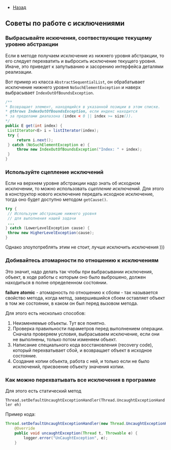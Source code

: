- [Назад](/./java.md)

## Советы по работе с исключениями

### Выбрасывайте искючения, соотвествующие текущему уровню абстракции

Если в методе получаем исключение из нижнего уровня абстракции, то его следует перехватить и выбросить исключение текущего уровня. Иначе, это приведет к запутыванию и засорению интерфейса деталями реализации.

Вот пример из класса `AbstractSequentialList`, он обрабатывает исключение нижнего уровня `NoSuchElementException` и наверх выбрасывает `IndexOutOfBoundsException`.
   
   ```java
/**
* Возвращает элемент, находящийся в указанной позиции в этом списке.
* @throws IndexOutOfBoundsException, если индекс находится
* за пределами диапазона (index < 0 || index >= size()).
*/
public E get(int index) {
    ListIterator<E> i = listIterator(index);
    try {
        return i.next();
    } catch (NoSuchElementException e) {
        throw new IndexOutOfBoundsException("Index: " + index);
    }
}
   ```

### Используйте сцепление исключений

Если на верхнем уровне абстракции надо знать об исходном исключении, то можно использовать *сцепление исключений*. Для этого в конструктор нового исключение передать исходное исключение, тогда оно будет доступно методом `getCause()`.

   ```java
try {
    // Используем абстракцию нижнего уровня
    // для выполнения нашей задачи
    ...
} catch (LowerLevelException cause) {
    throw new HigherLevelException(cause);
}
   ```
    
Однако злоупотреблять этим не стоит, лучше исключить исключения )))

### Добивайтесь атомарности по отношению к исключениям

Это значит, надо делать так чтобы при выбрасывании исключения, объект, в ходе работы с которым оно было выброшено, должен находиться в полне определенном состоянии.

**failure atomic** - атомарность по отношению к сбоям - так называется свойство метода, когда метод, завершившийся сбоем оставляет объект в том же состоянии, в каком он был перед вызовом метода.

Для этого есть несколько способов:

1. Неизменяемые объекты. Тут все понятно.
1. Проверка правильности параметров перед выполнением операции. Сначала проверяем условия, выбрасываем исключение, если они не выполнены, только потом изменяем объект.
1. Написание специального кода восстановления (recovery code), который перехватывает сбой, и возвращает объект в исходное состояние.
1. Создание копии объекта, работа с ней, и только если не было исключений, присвоение объекту значения копии.

### Как можно перехватывать все исключения в программе

Для этого есть статический метод

`Thread.setDefaultUncaughtExceptionHandler(Thread.UncaughtExceptionHandler eh)`

Пример кода:
```java
Thread.setDefaultUncaughtExceptionHandler(new Thread.UncaughtExceptionHandler() {
    @Override
    public void uncaughtException(Thread t, Throwable e) {
        logger.error("UnCaughtException", e);
    }
```
